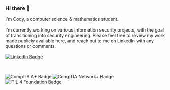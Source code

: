 ### Hi there 👋

I'm Cody, a computer science & mathematics student.
<br>
<br>
I'm currently working on various information security projects, with the goal of transitioning into security engineering. Please feel free to review my work made publicly available here, and reach out to me on LinkedIn with any questions or comments.
<br> <br>
[![LinkedIn Badge](https://img.shields.io/badge/Connect%20on-LinkedIn-blue?logo=linkedin)](https://www.linkedin.com/in/codyjknudsen/)

<br>


![CompTIA A+ Badge](https://img.shields.io/badge/CompTIA-A%2B-blue)
![CompTIA Network+ Badge](https://img.shields.io/badge/CompTIA-Network%2B-blue)
![ITIL 4 Foundation Badge](https://img.shields.io/badge/ITIL%204-Foundation-brightgreen)

<!--
**CJKProjects/CJKProjects** is a ✨ _special_ ✨ repository because its `README.md` (this file) appears on your GitHub profile.

Here are some ideas to get you started:

- 🔭 I’m currently working on ...
- 🌱 I’m currently learning ...
- 👯 I’m looking to collaborate on ...
- 🤔 I’m looking for help with ...
- 💬 Ask me about ...
- 📫 How to reach me: ...
- 😄 Pronouns: ...
- ⚡ Fun fact: ...
-->
